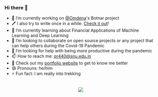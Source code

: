 ### Hi there 👋

<!--
**prakharrathi25/prakharrathi25** is a ✨ _special_ ✨ repository because its `README.md` (this file) appears on your GitHub profile.

Here are some ideas to get you started:

- 💬 Ask me about the intersection of technology and finance
-->
- 🔭 I’m currently working on [@Omdena](https://github.com/omdena)'s Botnar project 
- 🖊️ I also try to write once in a while. [Check it out](https://medium.com/@prakharrathi25)!
- 🌱 I’m currently learning about Financial Applications of Machine Learning and Deep Learning
- 👯 I’m looking to collaborate on open source projects or any project that can help others during the Covid-19 Pandemic
- 🤔 I’m looking for help with being more productive during the pandemic 
- 📫 How to reach me: [pr440@snu.edu.in](mailto:pr440@snu.edu.in)
- 📧 Check out my [portfolio website](https://prakharrathi25.github.io/) to get to know me better
- 😄 Pronouns: he/him
- ⚡ Fun fact: I am really into trekking

<br/>
<div align="center" style= "align-content":center>
  <img align="center" src="https://github-readme-stats.anuraghazra1.vercel.app/api?username=prakharrathi25&show_icons=true&title_color=fff&icon_color=79ff97&text_color=9f9f9f&bg_color=151515" />
</div>
